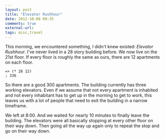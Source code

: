 ```yaml
---
layout: post
title: "Elevator Rushhour"
date: 2012-10-08 09:35
comments: true
external-url: 
tags: misc,travel
---
```


This morning, we encountered something, I didn't knew existed: _Elevator
Rushhour_. I've never lived in a 28 story building before. We now live
on the 21st floor. If every floor is roughly the same as ours, there are 12
apartments on each floor. 

```
=> (* 28 12)
; 336
```

So there are a good 300 apartments. The building currently has three working elevators. 
Even if we assume that not every
apartment is inhabited and not every inhabitant has to get up in
the morning to get to work, this leaves us with a lot of people that
need to exit the building in a narrow timeframe.

We left at 8:00. And we waited for nearly 10 minutes to finally leave the
building. The elevators were all basically stopping at every other floor
on their way down. Then going all the way up again only to repeat the
stop and go on their way down.
